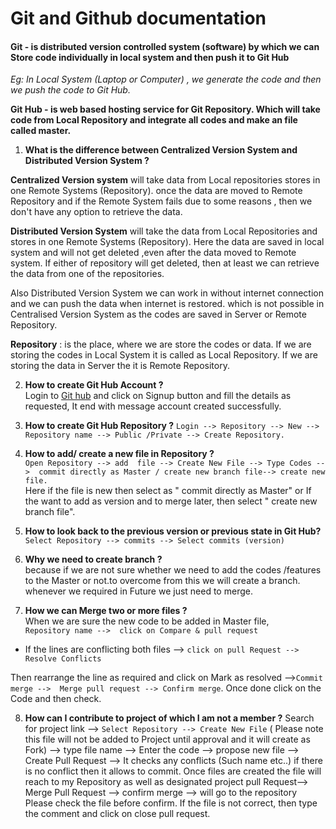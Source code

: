 # Git and Github documentation

#### Git - is distributed version controlled system (software) by which we can Store code individually in local system and then push it to Git Hub <br />
_Eg: In Local System (Laptop or Computer) , we generate the code and then we push the code to Git Hub._
 
**Git Hub - is web based hosting service for Git Repository. Which will take code from Local Repository and integrate all codes and make an file called master.**

1. **What is the difference between Centralized Version System and Distributed Version System ?** <br />

**Centralized Version system** will take data from Local repositories stores in one Remote Systems (Repository). once the data are moved to Remote Repository and if the Remote System fails due to some reasons , then we don't have any option to retrieve the data. 

**Distributed Version System** will take the data from Local Repositories and stores in one Remote Systems (Repository). Here the data are saved in local system and will not get deleted ,even after the data moved to Remote system. If either of repository will get deleted, then at least we can retrieve the data from one of the repositories.

Also Distributed Version System we can work in without internet connection and we can push the data when internet is restored. which is not possible in Centralised Version System as the codes are saved in Server or Remote Repository.

**Repository** : is the place, where we are store the codes or data. If we are storing the codes in Local System it is called as Local Repository. If we are storing the data in Server the it is Remote Repository.

2. **How to create Git Hub Account ?** <br />
Login to [Git hub](https://github.com/) and click on Signup button and fill the details as requested, It end with message account created successfully.

3. **How to create Git Hub Repository ?**
```Login --> Repository --> New --> Repository name --> Public /Private --> Create Repository.```

4. **How to add/ create a new file in Repository ?** <br />
```Open Repository --> add  file --> Create New File --> Type Codes -->  commit directly as Master / create new branch file--> create new file.``` <br />
Here if the file is new then select as " commit directly as Master" or If the want to add as version and to merge later, then select " create new branch file".

5. **How to look back to the previous version or previous state in Git Hub?** <br />
```Select Repository --> commits --> Select commits (version)```
 
6. **Why we need to create branch ?** <br />
because if we are not sure whether we need to add the codes /features to the Master  or not.to overcome from this we will create a branch. whenever we required in Future we just need to merge.

7. **How we can Merge two or more files ?** <br />
When we are sure the new code to be added in Master file, <br />
```Repository name -->  click on Compare & pull request```
* If the lines are conflicting both files --> ```click on pull Request --> Resolve Conflicts``` <br />
 
 Then rearrange the line as required and click on Mark as resolved -->```Commit merge -->  Merge pull request --> Confirm merge```. Once done click on the Code and then check.

8. **How can I contribute to project of which I am not a member ?**
Search for project link --> ```Select Repository --> Create New File``` ( Please note this file will not be added to Project until approval and it will create as Fork) --> type file name --> Enter the code --> propose new file --> Create Pull Request --> It checks any conflicts (Such name etc..) if there is no conflict then it allows to commit.
Once files are created the file will reach to my Repository as well as designated project pull Request-->  Merge Pull Request --> confirm merge --> will go to the repository
Please check the file before confirm. If the file is not correct, then type the comment and click on close pull request.


